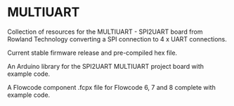 # MULTIUART

Collection of resources for the MULTIUART - SPI2UART board from Rowland Technology converting a SPI connection to 4 x UART connections.


Current stable firmware release and pre-compiled hex file.


An Arduino library for the SPI2UART MULTIUART project board with example code.


A Flowcode component .fcpx file for Flowcode 6, 7 and 8 complete with example code.

